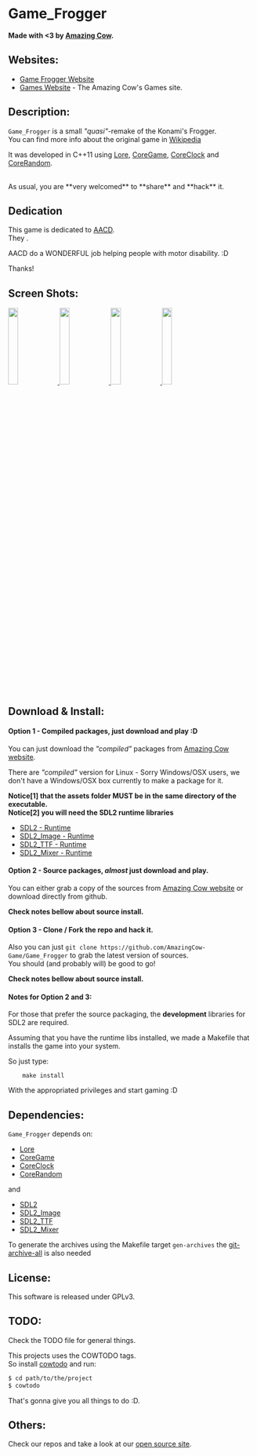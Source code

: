# Game_Frogger

**Made with <3 by [Amazing Cow](http://www.amazingcow.com).**



<!-- ####################################################################### -->
<!-- ####################################################################### -->

## Websites:

* [Game Frogger Website](http://opensource.amazingcow.com/game/game_frogger/)
* [Games Website](http://opensource.amazingcow.com/game/) - 
The Amazing Cow's Games site.



<!-- ####################################################################### -->
<!-- ####################################################################### -->

## Description:

```Game_Frogger``` is a small _"quasi"_-remake of the Konami's Frogger.   
You can find more info about the original game in 
[Wikipedia](https://en.wikipedia.org/wiki/Frogger)

It was developed in C++11 using 
[Lore](https://github.com/AmazingCow-Game-Framework/Lore), 
[CoreGame](https://github.com/AmazingCow-Game-Core/CoreGame), 
[CoreClock](https://github.com/AmazingCow-Game-Core/CoreClock) and 
[CoreRandom](https://github.com/AmazingCow-Game-Core/CoreRandom).


<br>
As usual, you are **very welcomed** to **share** and **hack** it.


<!-- ####################################################################### -->
<!-- ####################################################################### -->

## Dedication

This game is dedicated to 
[AACD](http://www.aacd.org.br/).   
They .

AACD do a WONDERFUL job helping people with motor disability. :D

Thanks! 


<!-- ####################################################################### -->
<!-- ####################################################################### -->

## Screen Shots:

<a href="http://amazingcow.com/opensource/game/game_frogger/img/1.png"> <img src="http://amazingcow.com/opensource/game/game_frogger/img/1.png" width="20%" height="20%"> </a>
<a href="http://amazingcow.com/opensource/game/game_frogger/img/2.png"> <img src="http://amazingcow.com/opensource/game/game_frogger/img/2.png" width="20%" height="20%"> </a>
<a href="http://amazingcow.com/opensource/game/game_frogger/img/3.png"> <img src="http://amazingcow.com/opensource/game/game_frogger/img/3.png" width="20%" height="20%"> </a>
<a href="http://amazingcow.com/opensource/game/game_frogger/img/4.png"> <img src="http://amazingcow.com/opensource/game/game_frogger/img/4.png" width="20%" height="20%"> </a>


<!-- ####################################################################### -->
<!-- ####################################################################### -->

## Download & Install:

#### Option 1 - Compiled packages, just download and play :D

You can just download the _"compiled"_ packages from 
[Amazing Cow website](http://opensource.amazingcow.com/game/game_frogger/).

There are _"compiled"_ version for Linux - Sorry Windows/OSX users, we 
don't have a Windows/OSX box currently to make a package for it.

**Notice[1] that the assets folder MUST be in the same directory of the executable.**   
**Notice[2] you will need the SDL2 runtime libraries**

* [SDL2 - Runtime](https://www.libsdl.org/download-2.0.php)
* [SDL2_Image - Runtime](https://www.libsdl.org/projects/SDL_image/)
* [SDL2_TTF   - Runtime](https://www.libsdl.org/projects/SDL_ttf/)
* [SDL2_Mixer - Runtime](https://www.libsdl.org/projects/SDL_mixer/)


#### Option 2 - Source packages, _almost_ just download and play.

You can either grab a copy of the sources from 
[Amazing Cow website](http://opensource.amazingcow.com/game/game_frogger/) 
or download directly from github.

**Check notes bellow about source install.**


#### Option 3 - Clone / Fork the repo and hack it.

Also you can just ```git clone https://github.com/AmazingCow-Game/Game_Frogger``` 
to grab the latest version of sources.    
You should (and probably will) be good to go!

**Check notes bellow about source install.**


#### Notes for Option 2 and 3:

For those that prefer the source packaging, the **development** libraries 
for SDL2 are required. 

Assuming that you have the runtime libs installed, we made a Makefile 
that installs the game into your system.    

So just type:   
``` 
    make install 
``` 

With the appropriated privileges and start gaming :D



<!-- ####################################################################### -->
<!-- ####################################################################### -->

## Dependencies:

```Game_Frogger``` depends on:

* [Lore](https://github.com/AmazingCow-Game-Framework/Lore)  
* [CoreGame](https://github.com/AmazingCow-Game-Core/CoreGame)
* [CoreClock](https://github.com/AmazingCow-Game-Core/CoreClock)
* [CoreRandom](https://github.com/AmazingCow-Game-Core/CoreRandom)

and 

* [SDL2](https://www.libsdl.org/download-2.0.php)
* [SDL2_Image](https://www.libsdl.org/projects/SDL_image/)
* [SDL2_TTF](https://www.libsdl.org/projects/SDL_ttf/)
* [SDL2_Mixer](https://www.libsdl.org/projects/SDL_mixer/)


To generate the archives using the Makefile target ```gen-archives```
the [git-archive-all](https://github.com/Kentzo/git-archive-all) is also needed


<!-- ####################################################################### -->
<!-- ####################################################################### -->

## License:

This software is released under GPLv3.



<!-- ####################################################################### -->
<!-- ####################################################################### -->

## TODO:

Check the TODO file for general things.

This projects uses the COWTODO tags.   
So install [cowtodo](http://www.github.com/AmazingCow-Tools/COWTODO) and run:

``` bash
$ cd path/to/the/project
$ cowtodo 
```

That's gonna give you all things to do :D.



<!-- ####################################################################### -->
<!-- ####################################################################### -->

## Others:

Check our repos and take a look at our 
[open source site](http://opensource.amazingcow.com).
